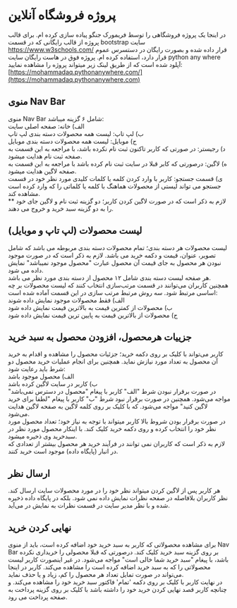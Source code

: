 # پروژه فروشگاه آنلاین
در اینجا یک پروژه فروشگاهی را توسط فریمورک جنگو پیاده سازی کرده ام. برای قالب پروژه از قالب رایگانی که در قسمت bootstrap سایت
https://www.w3schools.com/
قرار داده شده و بصورت رایگان در دستسرس عموم قرار دارد، استفاده کرده ام. 
پروژه فوق در هاست رایگان سایت python any where آپلود شده است که از طریق لینک زیر میتواند پروژه را مشاهده نمایید:
[https://mohammadaq.pythonanywhere.com/](https://mohammadaq.pythonanywhere.com)
## منوی Nav Bar
منوی Nav Bar شامل ۶ گزینه میباشد:  
الف) خانه: صفحه اصلی سایت  
 ب) لپ تاپ: لیست همه محصولات دسته بندی لپ تاپ  
ج)  موبایل: لیست همه محصولات دسته بندی موبایل  
د) رجیستر: در صورتی که کاربر تاکنون ثبت نام نکرده باشد، با مراجعه به این قسمت به صفحه ثبت نام هدایت میشود.  
ه)  لاگین: درصورتی که کابر قبلا در سایت ثبت نام کرده باشد با مراجعه به این قسمت به صفحه لاگین هدایت میشود.  
ی)  قسمت جستجو: کاربر با وارد کردن کلمه یا کلمات کلیدی مورد نظر خود در قسمت جستجو می تواند لیستی از محصولات هماهنگ با کلمه یا کلماتی را که وارد کرده است مشاهده کند.  
** لازم به ذکر است که در صورت لاگین کردن کاربر؛ دو گزینه ثبت نام و لاگین جای خود را به دو گزینه سبد خرید و خروج می دهند.  

## لیست محصولات (لپ تاپ و موبایل) 

لیست محصولات هر دسته بندی؛ تمام محصولات دسته بندی مربوطه می باشد که شامل تصویر، عنوان،  قیمت و دکمه خرید می باشد. لازم به ذکر است که در صورت موجود نبودن هر محصول به جای قیمت آن محصول عبارت "محصول موجود نمیباشد" نمایش داده می شود.  
 هر صفحه لیست دسته بندی شامل ۱۲ محصول از دسته بندی مورد نظر می باشد.  
 همچنین کاربران می‌توانند در قسمت مرتب‌سازی انتخاب کنند که لیست محصولات بر چه اساسی مرتبط شود. سه روش مرتبط مرتب سازی در این قسمت آماده شده است:  
الف) فقط محصولات موجود نمایش داده شوند   
ب) محصولات از کمترین قیمت به بالاترین قیمت نمایش داده شود   
ج) محصولات از بالاترین قیمت به پایین ترین قیمت نمایش داده شود

## جزییات هرمحصول، افزودن محصول به سبد خرید

 کاربر می‌تواند با کلیک بر روی دکمه خرید؛ جزئیات محصول را مشاهده و اقدام به خرید آن محصول به تعداد مورد نیازش نماید. همچنین برای انجام عملیات خرید محصول دو شرط باید رعایت شود:  
 الف) محصول موجود باشد   
ب) کاربر در سایت لاگین کرده باشد  
در صورت برقرار نبودن شرط "الف" کاربر با پیغام "محصول در دسترس نمی‌باشد" مواجه می‌شود. همچنین در صورت برقرار نبود شرط "ب" کاربر با پیغام "لطفا برای خرید لاگین کنید" مواجه می‌شود. که با کلیک بر روی کلمه لاگین به صفحه لاگین هدایت می‌شود.  
 در صورت برقرار بودن شروط بالا کاربر میتواند با توجه به نیاز خود؛ تعداد محصول مورد نظر خود را انتخاب کرده و روی دکمه خرید کلیک کند. با اینکار محصول مورد نظر در سبدخرید وی ذخیره میشود.  
 لازم به ذکر است که کاربران نمی توانند در فرآیند خرید هر محصول بیشتر از تعدادی که در انبار (پایگاه داده) موجود است خرید کنند.    
 
 ## ارسال نظر

 هر کاربر پس از لاگین کردن میتواند نظر خود را در مورد محصولات سایت ارسال کند. نظر کاربران بلافاصله در صفحه نظرات نمایش داده نمی شود. بلکه در پایگاه داده ذخیره شده و با نظر مدیر سایت در قسمت نظرات به نمایش در می‌آید.  
  ## نهایی کردن خرید

 برای مشاهده محصولاتی که کاربر به سبد خرید خود اضافه کرده است، باید از منوی Nav Bar بر روی گزینه سبد خرید کلیک کند. درصورتی که قبلا محصولی را خریداری نکرده باشد، با پیغام "سبد خرید شما خالی است" مواجه می‌شود. در غیر اینصورت کاربر لیست محصولاتی را که به سبد خرید اضافه کرده است را مشاهده می‌کند. کاربر در اینجا می‌تواند در صورت تمایل تعداد هر محصول را کم، زیاد و یا حذف نماید.  
 در نهایت کاربر با کلیک بر روی دکمه 'تمام' فاکتور سبد خرید خود را مشاهده می‌کند. و چنانچه کاربر قصد نهایی کردن خرید خود را داشته باشد با کلیک بر روی گزینه پرداخت به صفحه پرداخت می رود.  

